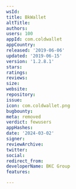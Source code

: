 ```yaml
---
wsId: 
title: BkWallet
altTitle: 
authors: 
users: 100
appId: com.coldwallet
appCountry: 
released: '2019-06-06'
updated: '2019-06-15'
version: '1.2.8.1'
stars: 
ratings: 
reviews: 
size: 
website: 
repository: 
issue: 
icon: com.coldwallet.png
bugbounty: 
meta: removed
verdict: fewusers
appHashes: 
date: '2024-03-02'
signer: 
reviewArchive: 
twitter: 
social: 
redirect_from: 
developerName: BKC Group
features: 

---
```


